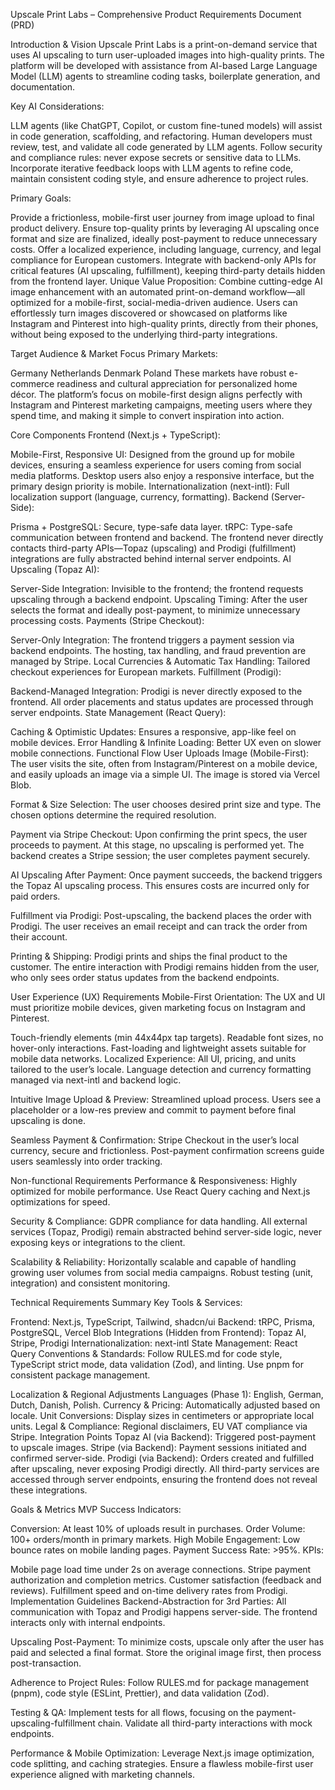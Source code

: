 Upscale Print Labs – Comprehensive Product Requirements Document (PRD)

Introduction & Vision
Upscale Print Labs is a print-on-demand service that uses AI upscaling to turn user-uploaded images into high-quality prints. The platform will be developed with assistance from AI-based Large Language Model (LLM) agents to streamline coding tasks, boilerplate generation, and documentation.

Key AI Considerations:

LLM agents (like ChatGPT, Copilot, or custom fine-tuned models) will assist in code generation, scaffolding, and refactoring.
Human developers must review, test, and validate all code generated by LLM agents.
Follow security and compliance rules: never expose secrets or sensitive data to LLMs.
Incorporate iterative feedback loops with LLM agents to refine code, maintain consistent coding style, and ensure adherence to project rules.

Primary Goals:

Provide a frictionless, mobile-first user journey from image upload to final product delivery.
Ensure top-quality prints by leveraging AI upscaling once format and size are finalized, ideally post-payment to reduce unnecessary costs.
Offer a localized experience, including language, currency, and legal compliance for European customers.
Integrate with backend-only APIs for critical features (AI upscaling, fulfillment), keeping third-party details hidden from the frontend layer.
Unique Value Proposition: Combine cutting-edge AI image enhancement with an automated print-on-demand workflow—all optimized for a mobile-first, social-media-driven audience. Users can effortlessly turn images discovered or showcased on platforms like Instagram and Pinterest into high-quality prints, directly from their phones, without being exposed to the underlying third-party integrations.

Target Audience & Market Focus
Primary Markets:

Germany
Netherlands
Denmark
Poland
These markets have robust e-commerce readiness and cultural appreciation for personalized home décor. The platform’s focus on mobile-first design aligns perfectly with Instagram and Pinterest marketing campaigns, meeting users where they spend time, and making it simple to convert inspiration into action.

Core Components
Frontend (Next.js + TypeScript):

Mobile-First, Responsive UI: Designed from the ground up for mobile devices, ensuring a seamless experience for users coming from social media platforms. Desktop users also enjoy a responsive interface, but the primary design priority is mobile.
Internationalization (next-intl): Full localization support (language, currency, formatting).
Backend (Server-Side):

Prisma + PostgreSQL: Secure, type-safe data layer.
tRPC: Type-safe communication between frontend and backend. The frontend never directly contacts third-party APIs—Topaz (upscaling) and Prodigi (fulfillment) integrations are fully abstracted behind internal server endpoints.
AI Upscaling (Topaz AI):

Server-Side Integration: Invisible to the frontend; the frontend requests upscaling through a backend endpoint.
Upscaling Timing: After the user selects the format and ideally post-payment, to minimize unnecessary processing costs.
Payments (Stripe Checkout):

Server-Only Integration: The frontend triggers a payment session via backend endpoints. The hosting, tax handling, and fraud prevention are managed by Stripe.
Local Currencies & Automatic Tax Handling: Tailored checkout experiences for European markets.
Fulfillment (Prodigi):

Backend-Managed Integration: Prodigi is never directly exposed to the frontend. All order placements and status updates are processed through server endpoints.
State Management (React Query):

Caching & Optimistic Updates: Ensures a responsive, app-like feel on mobile devices.
Error Handling & Infinite Loading: Better UX even on slower mobile connections.
Functional Flow
User Uploads Image (Mobile-First):
The user visits the site, often from Instagram/Pinterest on a mobile device, and easily uploads an image via a simple UI. The image is stored via Vercel Blob.

Format & Size Selection:
The user chooses desired print size and type. The chosen options determine the required resolution.

Payment via Stripe Checkout:
Upon confirming the print specs, the user proceeds to payment. At this stage, no upscaling is performed yet. The backend creates a Stripe session; the user completes payment securely.

AI Upscaling After Payment:
Once payment succeeds, the backend triggers the Topaz AI upscaling process. This ensures costs are incurred only for paid orders.

Fulfillment via Prodigi:
Post-upscaling, the backend places the order with Prodigi. The user receives an email receipt and can track the order from their account.

Printing & Shipping:
Prodigi prints and ships the final product to the customer. The entire interaction with Prodigi remains hidden from the user, who only sees order status updates from the backend endpoints.

User Experience (UX) Requirements
Mobile-First Orientation:
The UX and UI must prioritize mobile devices, given marketing focus on Instagram and Pinterest.

Touch-friendly elements (min 44x44px tap targets).
Readable font sizes, no hover-only interactions.
Fast-loading and lightweight assets suitable for mobile data networks.
Localized Experience:
All UI, pricing, and units tailored to the user’s locale. Language detection and currency formatting managed via next-intl and backend logic.

Intuitive Image Upload & Preview:
Streamlined upload process. Users see a placeholder or a low-res preview and commit to payment before final upscaling is done.

Seamless Payment & Confirmation:
Stripe Checkout in the user’s local currency, secure and frictionless. Post-payment confirmation screens guide users seamlessly into order tracking.

Non-functional Requirements
Performance & Responsiveness:
Highly optimized for mobile performance. Use React Query caching and Next.js optimizations for speed.

Security & Compliance:
GDPR compliance for data handling.
All external services (Topaz, Prodigi) remain abstracted behind server-side logic, never exposing keys or integrations to the client.

Scalability & Reliability:
Horizontally scalable and capable of handling growing user volumes from social media campaigns.
Robust testing (unit, integration) and consistent monitoring.

Technical Requirements Summary
Key Tools & Services:

Frontend: Next.js, TypeScript, Tailwind, shadcn/ui
Backend: tRPC, Prisma, PostgreSQL, Vercel Blob
Integrations (Hidden from Frontend): Topaz AI, Stripe, Prodigi
Internationalization: next-intl
State Management: React Query
Conventions & Standards:
Follow RULES.md for code style, TypeScript strict mode, data validation (Zod), and linting.
Use pnpm for consistent package management.

Localization & Regional Adjustments
Languages (Phase 1): English, German, Dutch, Danish, Polish.
Currency & Pricing: Automatically adjusted based on locale.
Unit Conversions: Display sizes in centimeters or appropriate local units.
Legal & Compliance: Regional disclaimers, EU VAT compliance via Stripe.
Integration Points
Topaz AI (via Backend): Triggered post-payment to upscale images.
Stripe (via Backend): Payment sessions initiated and confirmed server-side.
Prodigi (via Backend): Orders created and fulfilled after upscaling, never exposing Prodigi directly.
All third-party services are accessed through server endpoints, ensuring the frontend does not reveal these integrations.

Goals & Metrics
MVP Success Indicators:

Conversion: At least 10% of uploads result in purchases.
Order Volume: 100+ orders/month in primary markets.
High Mobile Engagement: Low bounce rates on mobile landing pages.
Payment Success Rate: >95%.
KPIs:

Mobile page load time under 2s on average connections.
Stripe payment authorization and completion metrics.
Customer satisfaction (feedback and reviews).
Fulfillment speed and on-time delivery rates from Prodigi.
Implementation Guidelines
Backend-Abstraction for 3rd Parties:
All communication with Topaz and Prodigi happens server-side. The frontend interacts only with internal endpoints.

Upscaling Post-Payment:
To minimize costs, upscale only after the user has paid and selected a final format. Store the original image first, then process post-transaction.

Adherence to Project Rules:
Follow RULES.md for package management (pnpm), code style (ESLint, Prettier), and data validation (Zod).

Testing & QA:
Implement tests for all flows, focusing on the payment-upscaling-fulfillment chain. Validate all third-party interactions with mock endpoints.

Performance & Mobile Optimization:
Leverage Next.js image optimization, code splitting, and caching strategies. Ensure a flawless mobile-first user experience aligned with marketing channels.